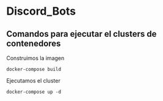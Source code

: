 # Discord_Bots


## Comandos para ejecutar el clusters de contenedores

Construimos la imagen

    docker-compose build

Ejecutamos el cluster

    docker-compose up -d